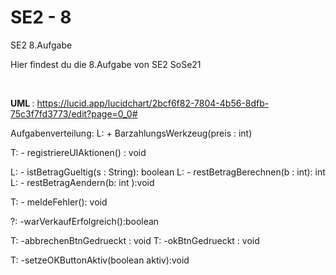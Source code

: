 # SE2 - 8
 SE2 8.Aufgabe

Hier findest du die 8.Aufgabe von SE2 SoSe21

<br>
<p>
 
<b> UML </b>:
https://lucid.app/lucidchart/2bcf6f82-7804-4b56-8dfb-75c3f7fd3773/edit?page=0_0#
<p>

Aufgabenverteilung:
L: + BarzahlungsWerkzeug(preis : int)

T: - registriereUIAktionen() : void

L: - istBetragGueltig(s : String): boolean
L: - restBetragBerechnen(b : int): int
L: - restBetragAendern(b: int ):void

T: - meldeFehler(): void 

?: -warVerkaufErfolgreich():boolean

T: -abbrechenBtnGedrueckt : void
T: -okBtnGedrueckt : void 

T: -setzeOKButtonAktiv(boolean aktiv):void

